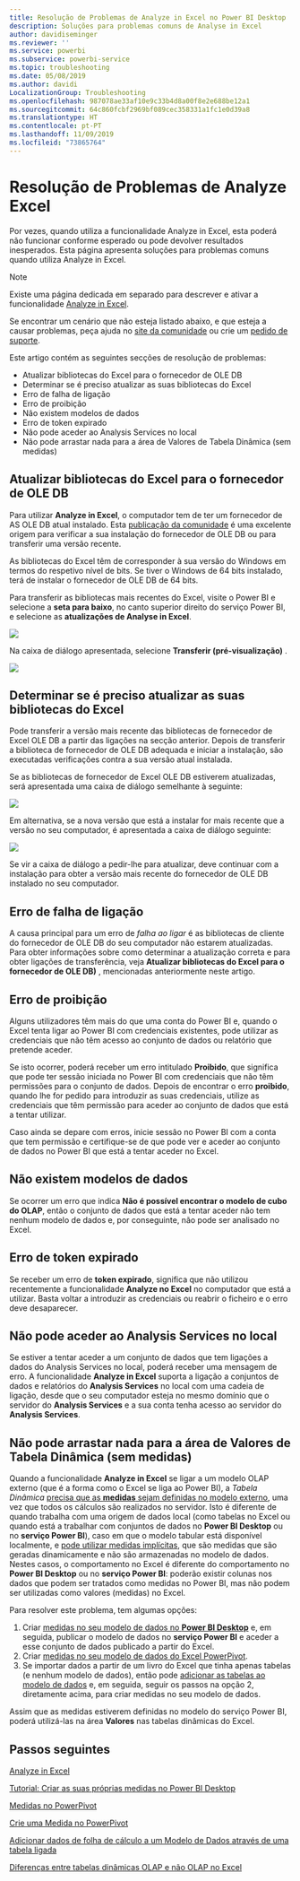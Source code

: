 ```yaml
---
title: Resolução de Problemas de Analyze in Excel no Power BI Desktop
description: Soluções para problemas comuns de Analyse in Excel
author: davidiseminger
ms.reviewer: ''
ms.service: powerbi
ms.subservice: powerbi-service
ms.topic: troubleshooting
ms.date: 05/08/2019
ms.author: davidi
LocalizationGroup: Troubleshooting
ms.openlocfilehash: 987078ae33af10e9c33b4d8a00f8e2e688be12a1
ms.sourcegitcommit: 64c860fcbf2969bf089cec358331a1fc1e0d39a8
ms.translationtype: HT
ms.contentlocale: pt-PT
ms.lasthandoff: 11/09/2019
ms.locfileid: "73865764"
---
```

# <a name="troubleshooting-analyze-in-excel"></a>Resolução de Problemas de Analyze Excel

Por vezes, quando utiliza a funcionalidade Analyze in Excel, esta poderá não funcionar conforme esperado ou pode devolver resultados inesperados. Esta página apresenta soluções para problemas comuns quando utiliza Analyze in Excel.

> [!NOTE]
> Existe uma página dedicada em separado para descrever e ativar a funcionalidade [Analyze in Excel](service-analyze-in-excel.md).
> 
> Se encontrar um cenário que não esteja listado abaixo, e que esteja a causar problemas, peça ajuda no [site da comunidade](https://community.powerbi.com/) ou crie um [pedido de suporte](https://powerbi.microsoft.com/support/).
> 
> 

Este artigo contém as seguintes secções de resolução de problemas:

* Atualizar bibliotecas do Excel para o fornecedor de OLE DB
* Determinar se é preciso atualizar as suas bibliotecas do Excel
* Erro de falha de ligação
* Erro de proibição
* Não existem modelos de dados
* Erro de token expirado
* Não pode aceder ao Analysis Services no local
* Não pode arrastar nada para a área de Valores de Tabela Dinâmica (sem medidas)

## <a name="update-excel-libraries-for-the-ole-db-provider"></a>Atualizar bibliotecas do Excel para o fornecedor de OLE DB
Para utilizar **Analyze in Excel**, o computador tem de ter um fornecedor de AS OLE DB atual instalado. Esta [publicação da comunidade](https://community.powerbi.com/t5/Service/Analyze-in-Excel-Initialization-of-the-data-source-failed/m-p/30837#M8081) é uma excelente origem para verificar a sua instalação do fornecedor de OLE DB ou para transferir uma versão recente.

As bibliotecas do Excel têm de corresponder à sua versão do Windows em termos do respetivo nível de bits. Se tiver o Windows de 64 bits instalado, terá de instalar o fornecedor de OLE DB de 64 bits.

Para transferir as bibliotecas mais recentes do Excel, visite o Power BI e selecione a **seta para baixo**, no canto superior direito do serviço Power BI, e selecione as **atualizações de Analyse in Excel**.

![](media/desktop-troubleshooting-analyze-in-excel/tshoot-analyze-excel_1.png)

Na caixa de diálogo apresentada, selecione **Transferir (pré-visualização)** .

![](media/desktop-troubleshooting-analyze-in-excel/tshoot-analyze-excel_2.png)

## <a name="determining-whether-you-need-to-update-your-excel-libraries"></a>Determinar se é preciso atualizar as suas bibliotecas do Excel
Pode transferir a versão mais recente das bibliotecas de fornecedor de Excel OLE DB a partir das ligações na secção anterior. Depois de transferir a biblioteca de fornecedor de OLE DB adequada e iniciar a instalação, são executadas verificações contra a sua versão atual instalada.

Se as bibliotecas de fornecedor de Excel OLE DB estiverem atualizadas, será apresentada uma caixa de diálogo semelhante à seguinte:

![](media/desktop-troubleshooting-analyze-in-excel/troubleshoot-analyze-excel_3.png)

Em alternativa, se a nova versão que está a instalar for mais recente que a versão no seu computador, é apresentada a caixa de diálogo seguinte:

![](media/desktop-troubleshooting-analyze-in-excel/troubleshoot-analyze-excel_2.png)

Se vir a caixa de diálogo a pedir-lhe para atualizar, deve continuar com a instalação para obter a versão mais recente do fornecedor de OLE DB instalado no seu computador.

## <a name="connection-cannot-be-made-error"></a>Erro de falha de ligação
A causa principal para um erro de *falha ao ligar* é as bibliotecas de cliente do fornecedor de OLE DB do seu computador não estarem atualizadas. Para obter informações sobre como determinar a atualização correta e para obter ligações de transferência, veja **Atualizar bibliotecas do Excel para o fornecedor de OLE DB)** , mencionadas anteriormente neste artigo.

## <a name="forbidden-error"></a>Erro de proibição
Alguns utilizadores têm mais do que uma conta do Power BI e, quando o Excel tenta ligar ao Power BI com credenciais existentes, pode utilizar as credenciais que não têm acesso ao conjunto de dados ou relatório que pretende aceder.

Se isto ocorrer, poderá receber um erro intitulado **Proibido**, que significa que pode ter sessão iniciada no Power BI com credenciais que não têm permissões para o conjunto de dados. Depois de encontrar o erro **proibido**, quando lhe for pedido para introduzir as suas credenciais, utilize as credenciais que têm permissão para aceder ao conjunto de dados que está a tentar utilizar.

Caso ainda se depare com erros, inicie sessão no Power BI com a conta que tem permissão e certifique-se de que pode ver e aceder ao conjunto de dados no Power BI que está a tentar aceder no Excel.

## <a name="no-data-models"></a>Não existem modelos de dados
Se ocorrer um erro que indica **Não é possível encontrar o modelo de cubo do OLAP**, então o conjunto de dados que está a tentar aceder não tem nenhum modelo de dados e, por conseguinte, não pode ser analisado no Excel.

## <a name="token-expired-error"></a>Erro de token expirado
Se receber um erro de **token expirado**, significa que não utilizou recentemente a funcionalidade **Analyze no Excel** no computador que está a utilizar. Basta voltar a introduzir as credenciais ou reabrir o ficheiro e o erro deve desaparecer.

## <a name="unable-to-access-on-premises-analysis-services"></a>Não pode aceder ao Analysis Services no local
Se estiver a tentar aceder a um conjunto de dados que tem ligações a dados do Analysis Services no local, poderá receber uma mensagem de erro. A funcionalidade **Analyze in Excel** suporta a ligação a conjuntos de dados e relatórios do **Analysis Services** no local com uma cadeia de ligação, desde que o seu computador esteja no mesmo domínio que o servidor do **Analysis Services** e a sua conta tenha acesso ao servidor do **Analysis Services**.

## <a name="cant-drag-anything-to-the-pivottable-values-area-no-measures"></a>Não pode arrastar nada para a área de Valores de Tabela Dinâmica (sem medidas)
Quando a funcionalidade **Analyze in Excel** se ligar a um modelo OLAP externo (que é a forma como o Excel se liga ao Power BI), a *Tabela Dinâmica* [precisa que as **medidas** sejam definidas no modelo externo](https://support.microsoft.com/kb/234700), uma vez que todos os cálculos são realizados no servidor. Isto é diferente de quando trabalha com uma origem de dados local (como tabelas no Excel ou quando está a trabalhar com conjuntos de dados no **Power BI Desktop** ou no **serviço Power BI**), caso em que o modelo tabular está disponível localmente, e [pode utilizar medidas implícitas](https://msdn.microsoft.com/library/gg399077.aspx), que são medidas que são geradas dinamicamente e não são armazenadas no modelo de dados. Nestes casos, o comportamento no Excel é diferente do comportamento no **Power BI Desktop** ou no **serviço Power BI**: poderão existir colunas nos dados que podem ser tratados como medidas no Power BI, mas não podem ser utilizadas como valores (medidas) no Excel.

Para resolver este problema, tem algumas opções:

1. Criar [medidas no seu modelo de dados no **Power BI Desktop**](desktop-tutorial-create-measures.md) e, em seguida, publicar o modelo de dados no **serviço Power BI** e aceder a esse conjunto de dados publicado a partir do Excel.
2. Criar [medidas no seu modelo de dados do Excel PowerPivot](https://support.office.com/article/Create-a-Measure-in-Power-Pivot-d3cc1495-b4e5-48e7-ba98-163022a71198).
3. Se importar dados a partir de um livro do Excel que tinha apenas tabelas (e nenhum modelo de dados), então pode [adicionar as tabelas ao modelo de dados](https://support.office.com/article/Add-worksheet-data-to-a-Data-Model-using-a-linked-table-d3665fc3-99b0-479d-ba09-a37640f5be42) e, em seguida, seguir os passos na opção 2, diretamente acima, para criar medidas no seu modelo de dados.

Assim que as medidas estiverem definidas no modelo do serviço Power BI, poderá utilizá-las na área **Valores** nas tabelas dinâmicas do Excel.

## <a name="next-steps"></a>Passos seguintes
[Analyze in Excel](service-analyze-in-excel.md)

[Tutorial: Criar as suas próprias medidas no Power BI Desktop](desktop-tutorial-create-measures.md)

[Medidas no PowerPivot](https://msdn.microsoft.com/library/gg399077.aspx)

[Crie uma Medida no PowerPivot](https://support.office.com/article/Create-a-Measure-in-Power-Pivot-d3cc1495-b4e5-48e7-ba98-163022a71198)

[Adicionar dados de folha de cálculo a um Modelo de Dados através de uma tabela ligada](https://support.office.com/article/Add-worksheet-data-to-a-Data-Model-using-a-linked-table-d3665fc3-99b0-479d-ba09-a37640f5be42)

[Diferenças entre tabelas dinâmicas OLAP e não OLAP no Excel](https://support.microsoft.com/kb/234700)

